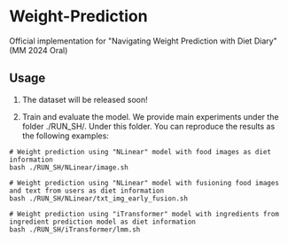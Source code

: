 # Weight-Prediction
Official implementation for "Navigating Weight Prediction with Diet Diary" (MM 2024 Oral)

## Usage 
1. The dataset will be released soon! 

2. Train and evaluate the model. We provide main experiments under the folder ./RUN_SH/. Under this folder. You can reproduce the results as the following examples:

```
# Weight prediction using "NLinear" model with food images as diet information
bash ./RUN_SH/NLinear/image.sh

# Weight prediction using "NLinear" model with fusioning food images and text from users as diet information
bash ./RUN_SH/NLinear/txt_img_early_fusion.sh

# Weight prediction using "iTransformer" model with ingredients from ingredient prediction model as diet information
bash ./RUN_SH/iTransformer/lmm.sh
